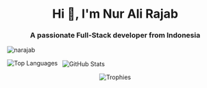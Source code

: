 <h1 align="center">Hi 👋, I'm Nur Ali Rajab</h1>
<h3 align="center">A passionate Full-Stack developer from Indonesia</h3>

<p align="left">
  <img src="https://komarev.com/ghpvc/?username=narajab&label=Profile%20views&color=0e75b6&style=flat" alt="narajab" />
</p>

<!-- GitHub Top Languages -->
<p>
  <img align="left" src="https://github-readme-stats.vercel.app/api/top-langs?username=narajab&show_icons=true&locale=en&layout=compact" alt="Top Languages" />
</p>

<!-- GitHub Stats (lifetime commits & stats) -->
<p>&nbsp;
  <img align="center" src="https://github-readme-stats.vercel.app/api?username=narajab&show_icons=true&locale=en&include_all_commits=true&count_private=true" alt="GitHub Stats" />
</p>

<!-- GitHub Trophies -->
<p align="center">
  <img src="https://github-profile-trophy.vercel.app/?username=narajab&theme=chalk&no-frame=true&title=MultiLanguage,Repositories,PullRequest,Experience,Followers,Commits" alt="Trophies" />
</p>
